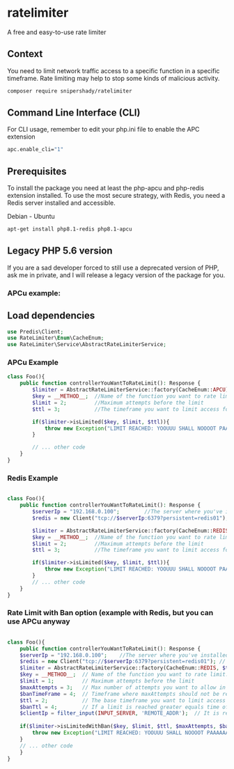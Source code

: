 # ratelimiter
A free and easy-to-use rate limiter

## Context
You need to limit network traffic access to a specific function in a specific timeframe.
Rate limiting may help to stop some kinds of malicious activity.


```bash
composer require snipershady/ratelimiter
```

## Command Line Interface (CLI)
For CLI usage, remember to edit your php.ini file to enable the APC extension

```bash
apc.enable_cli="1"
```

## Prerequisites
To install the package you need at least the php-apcu and php-redis extension installed.
To use the most secure strategy, with Redis, you need a Redis server installed and accessible.

Debian - Ubuntu
```bash
apt-get install php8.1-redis php8.1-apcu
```

## Legacy PHP 5.6 version
If you are a sad developer forced to still use a deprecated version of PHP, ask me in private, and I will release a legacy version of the package for you.

### APCu example:

## Load dependencies 
```php
use Predis\Client;
use RateLimiter\Enum\CacheEnum;
use RateLimiter\Service\AbstractRateLimiterService;
```

### APCu Example
```php
class Foo(){
    public function controllerYouWantToRateLimit(): Response {
        $limiter = AbstractRateLimiterService::factory(CacheEnum::APCU);
        $key = __METHOD__;  //Name of the function you want to rate limit. You can set a custom key. It's a String!
        $limit = 2;         //Maximum attempts before the limit
        $ttl = 3;           //The timeframe you want to limit access for

        if($limiter->isLimited($key, $limit, $ttl)){
            throw new Exception("LIMIT REACHED: YOOUUU SHALL NOOOOT PAAAAAAASSS");
        }

        // ... other code
    }
}
```

### Redis Example
```php

class Foo(){
    public function controllerYouWantToRateLimit(): Response {
        $serverIp = "192.168.0.100";        //The server where you've installed the Redis instance.
        $redis = new Client("tcp://$serverIp:6379?persistent=redis01"); // Example with persistent connection.

        $limiter = AbstractRateLimiterService::factory(CacheEnum::REDIS, $redis);
        $key = __METHOD__;  //Name of the function you want to rate limit. You can set a custom key. It's a String!
        $limit = 2;         //Maximum attempts before the limit
        $ttl = 3;           //The timeframe you want to limit access for

        if($limiter->isLimited($key, $limit, $ttl)){
            throw new Exception("LIMIT REACHED: YOOUUU SHALL NOOOOT PAAAAAAASSS");
        }
        // ... other code
    }
}
```

### Rate Limit with Ban option (example with Redis, but you can use APCu anyway
```php

class Foo(){
    public function controllerYouWantToRateLimit(): Response {
    $serverIp = "192.168.0.100";    //The server where you've installed the Redis instance.
    $redis = new Client("tcp://$serverIp:6379?persistent=redis01"); // Example with persistent connection.
    $limiter = AbstractRateLimiterService::factory(CacheEnum::REDIS, $this->redis);
    $key = __METHOD__;  // Name of the function you want to rate limit. You can set a custom key. It's a String!
    $limit = 1;         // Maximum attempts before the limit
    $maxAttempts = 3;   // Max number of attempts you want to allow in a timeframe
    $banTimeFrame = 4;  // Timeframe where maxAttempts should not be reached to avoid the ban
    $ttl = 2;           // The base timeframe you want to limit access for
    $banTtl = 4;        // If a limit is reached greater equals time of max attempts, the new timeframe limit will be 4 seconds
    $clientIp = filter_input(INPUT_SERVER, 'REMOTE_ADDR');  // It is recommended to send the client IP to limit access to a function to a specific address, not to everyone 
    
    if($limiter->isLimitedWithBan($key, $limit, $ttl, $maxAttempts, $banTimeFrame, $banTtl, $clientIp))){
        throw new Exception("LIMIT REACHED: YOOUUU SHALL NOOOOT PAAAAAAASSS");
    }
    // ... other code
    }
}
```